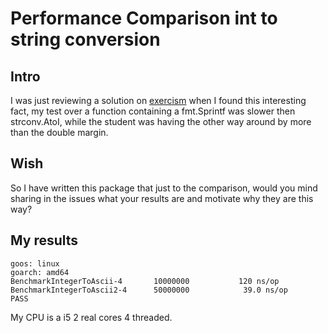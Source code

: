 # Performance Comparison int to string conversion

## Intro

I was just reviewing a solution on [exercism](https://exercism.io) when I found this interesting fact,
my test over a function containing a fmt.Sprintf was slower then strconv.AtoI,
while the student was having the other way around by more than the double margin.

## Wish
So I have written this package that just to the comparison,
would you mind sharing in the issues what your results are and motivate why they are this way?

## My results
```
goos: linux
goarch: amd64
BenchmarkIntegerToAscii-4    	10000000	       120 ns/op
BenchmarkIntegerToAscii2-4   	50000000	        39.0 ns/op
PASS
```

My CPU is a i5 2 real cores 4 threaded.

